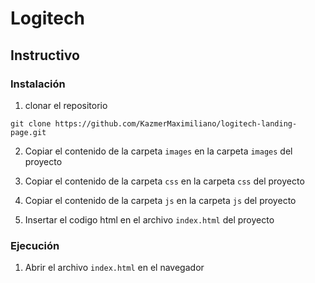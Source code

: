 # Logitech

## Instructivo

### Instalación

1. clonar el repositorio

```
git clone https://github.com/KazmerMaximiliano/logitech-landing-page.git
```

2. Copiar el contenido de la carpeta `images` en la carpeta `images` del proyecto

3. Copiar el contenido de la carpeta `css` en la carpeta `css` del proyecto

4. Copiar el contenido de la carpeta `js` en la carpeta `js` del proyecto

5. Insertar el codigo html en el archivo `index.html` del proyecto

### Ejecución

1. Abrir el archivo `index.html` en el navegador
